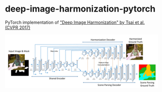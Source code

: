 # deep-image-harmonization-pytorch

PyTorch implementation of ["Deep Image Harmonization" by Tsai et al. (CVPR 2017)](https://arxiv.org/abs/1703.00069v1)

<p align="center"><img src="assets/architecture.png" width="960"\></p>
